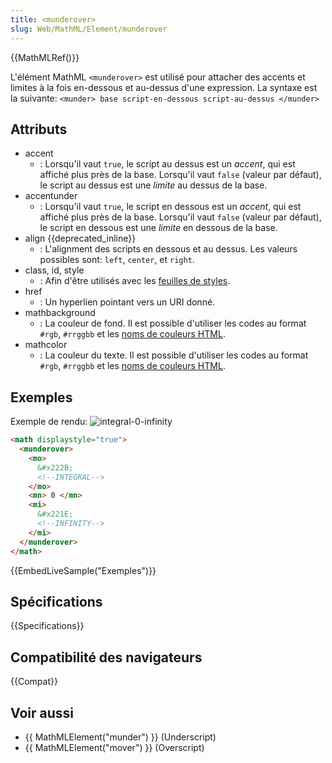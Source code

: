 ```yaml
---
title: <munderover>
slug: Web/MathML/Element/munderover
---
```


{{MathMLRef()}}

L'élément MathML `<munderover>` est utilisé pour attacher des accents et limites à la fois en-dessous et au-dessus d'une expression.
La syntaxe est la suivante: `<munder> base script-en-dessous script-au-dessus </munder>`

## Attributs

- accent
  - : Lorsqu'il vaut `true`, le script au dessus est un _accent_, qui est affiché plus près de la base.
    Lorsqu'il vaut `false` (valeur par défaut), le script au dessus est une _limite_ au dessus de la base.
- accentunder
  - : Lorsqu'il vaut `true`, le script en dessous est un _accent_, qui est affiché plus près de la base.
    Lorsqu'il vaut `false` (valeur par défaut), le script en dessous est une _limite_ en dessous de la base.
- align {{deprecated_inline}}
  - : L'alignment des scripts en dessous et au dessus. Les valeurs possibles sont: `left`, `center`, et `right`.
- class, id, style
  - : Afin d'être utilisés avec les [feuilles de styles](/fr/docs/Web/CSS).
- href
  - : Un hyperlien pointant vers un URI donné.
- mathbackground
  - : La couleur de fond. Il est possible d'utiliser les codes au format `#rgb`, `#rrggbb` et les [noms de couleurs HTML](/fr/docs/Web/CSS/color_value#mots-cl.c3.a9s).
- mathcolor
  - : La couleur du texte. Il est possible d'utiliser les codes au format `#rgb`, `#rrggbb` et les [noms de couleurs HTML](/fr/docs/Web/CSS/color_value#mots-cl.c3.a9s).

## Exemples

Exemple de rendu: ![integral-0-infinity](munderover.png)

```html
<math displaystyle="true">
  <munderover>
    <mo>
      &#x222B;
      <!--INTEGRAL-->
    </mo>
    <mn> 0 </mn>
    <mi>
      &#x221E;
      <!--INFINITY-->
    </mi>
  </munderover>
</math>
```

{{EmbedLiveSample("Exemples")}}

## Spécifications

{{Specifications}}

## Compatibilité des navigateurs

{{Compat}}

## Voir aussi

- {{ MathMLElement("munder") }} (Underscript)
- {{ MathMLElement("mover") }} (Overscript)

